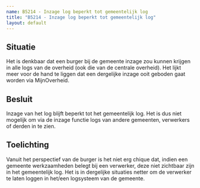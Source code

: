 ```yaml
---
name: B5214 - Inzage log beperkt tot gemeentelijk log
title: "B5214 - Inzage log beperkt tot gemeentelijk log"
layout: default
---
```


## Situatie
Het is denkbaar dat een burger bij de gemeente inzage zou kunnen krijgen in alle logs van de overheid (ook die van de centrale overheid).
Het lijkt meer voor de hand te liggen dat een dergelijke inzage ooit geboden gaat worden via MijnOverheid.

## Besluit
Inzage van het log blijft beperkt tot het gemeentelijk log. Het is dus niet mogelijk om via de inzage functie logs van andere gemeenten, verwerkers of derden in te zien.

## Toelichting
Vanuit het perspectief van de burger is het niet erg chique dat, indien een gemeente werkzaamheden belegt bij een verwerker, deze niet zichtbaar zijn in het gemeentelijk log. Het is in dergelijke situaties netter om de verwerker te laten loggen in het/een logsysteem van de gemeente.
